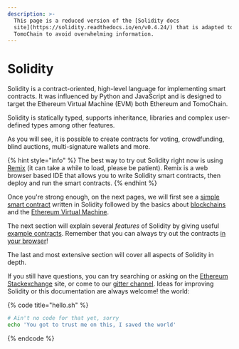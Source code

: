 ```yaml
---
description: >-
  This page is a reduced version of the [Solidity docs
  site](https://solidity.readthedocs.io/en/v0.4.24/) that is adapted to
  TomoChain to avoid overwhelming information.
---
```


# Solidity

Solidity is a contract-oriented, high-level language for implementing smart contracts. It was influenced by Python and JavaScript and is designed to target the Ethereum Virtual Machine \(EVM\) both Ethereum and TomoChain.

Solidity is statically typed, supports inheritance, libraries and complex user-defined types among other features.

As you will see, it is possible to create contracts for voting, crowdfunding, blind auctions, multi-signature wallets and more.

{% hint style="info" %}
The best way to try out Solidity right now is using [Remix](https://remix.ethereum.org/) \(it can take a while to load, please be patient\). Remix is a web browser based IDE that allows you to write Solidity smart contracts, then deploy and run the smart contracts.
{% endhint %}

Once you're strong enough, on the next pages, we will first see a [simple smart contract](https://solidity.readthedocs.io/en/v0.4.24/introduction-to-smart-contracts.html#simple-smart-contract) written in Solidity followed by the basics about [blockchains](https://solidity.readthedocs.io/en/v0.4.24/introduction-to-smart-contracts.html#blockchain-basics) and the [Ethereum Virtual Machine](https://solidity.readthedocs.io/en/v0.4.24/introduction-to-smart-contracts.html#the-ethereum-virtual-machine).

The next section will explain several _features_ of Solidity by giving useful [example contracts](https://solidity.readthedocs.io/en/v0.4.24/solidity-by-example.html#voting). Remember that you can always try out the contracts [in your browser](https://remix.ethereum.org/)!

The last and most extensive section will cover all aspects of Solidity in depth.

If you still have questions, you can try searching or asking on the [Ethereum Stackexchange](https://ethereum.stackexchange.com/) site, or come to our [gitter channel](https://gitter.im/ethereum/solidity/). Ideas for improving Solidity or this documentation are always welcome! the world:

{% code title="hello.sh" %}
```bash
# Ain't no code for that yet, sorry
echo 'You got to trust me on this, I saved the world'
```
{% endcode %}



